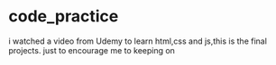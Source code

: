 # code_practice

i watched a video from Udemy to learn html,css and js,this is the final projects.
just to encourage me to keeping on

